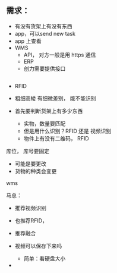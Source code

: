 ## 需求：
* 有没有货架上有没有东西
* app，可以send new task
* app 上查看
* WMS
  * API， 对方一般是用 https 通信
  * ERP
  * 创力需要提供接口

## 
* RFID

* 粗细高矮 有细微差别， 能不能识别

* 首先要判断货架上有多少东西
  * 实物，数量要匹配
  * 但是用什么识别？RFID 还是 视频识别
  * 物件上有没有二维码， RFID

库位， 库号要固定
* 可能是要更改
* 货物的种类会变更


wms

马总：
* 推荐视频识别
* 也推荐RFID，
* 推荐融合

* 视频可以保存下来吗
  * 简单：看硬盘大小

* 